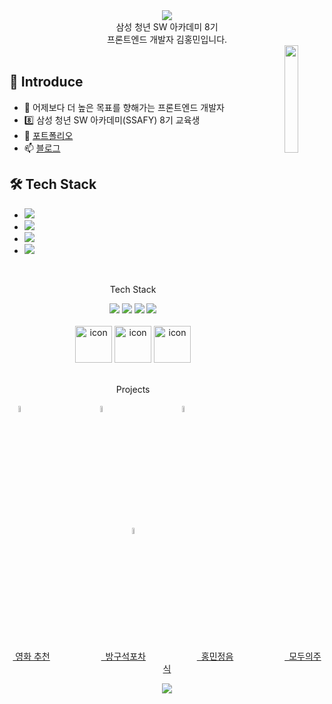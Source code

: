 <div align="center">
  <div>  
    <img src="https://capsule-render.vercel.app/api?&type=waving&color=timeAuto&height=180&section=header&text=KHminor's%20Hub&fontSize=50&animation=fadeIn&fontAlignY=45" />
  </div>
  삼성 청년 SW 아카데미 8기
  <br>  
  프론트엔드 개발자 김홍민입니다.
  <br>
  
  <img align='right' src="https://media.giphy.com/media/M9gbBd9nbDrOTu1Mqx/giphy.gif" width="21%">
</div> 
<br>

## 🎤 Introduce
 - 🔅 어제보다 더 높은 목표를 향해가는 프론트엔드 개발자
 - 8️⃣ 삼성 청년 SW 아카데미(SSAFY) 8기 교육생
 - 📙 [포트폴리오](https://typical-engine-3ae.notion.site/IT-7ab3c12d15d2494dafc10369219cfea5?pvs=4)
 - 📫 [블로그](https://hminor.tistory.com/)
 
 ## 🛠 Tech Stack
 - <img src="https://img.shields.io/badge/Python-3776AB?style=for-the-circle&logo=Python&logoColor=white">
 - <img src="https://img.shields.io/badge/JavaScript-F7DF1E?style=for-the-circle&logo=JavaScript&logoColor=white">
 - <img src="https://img.shields.io/badge/HTML5-E34F26?style=for-the-circle&logo=HTML5&logoColor=white">
 - <img src="https://img.shields.io/badge/CSS3-1572B6?style=for-the-circle&logo=CSS3&logoColor=white">
  
<div>
  <br>
  <p align="center">Tech Stack</p>
  <div align="center"> 
    <img src="https://img.shields.io/badge/Python-3776AB?style=for-the-circle&logo=Python&logoColor=white">
    <img src="https://img.shields.io/badge/JavaScript-F7DF1E?style=for-the-circle&logo=JavaScript&logoColor=white">
    <img src="https://img.shields.io/badge/HTML5-E34F26?style=for-the-circle&logo=HTML5&logoColor=white">
    <img src="https://img.shields.io/badge/CSS3-1572B6?style=for-the-circle&logo=CSS3&logoColor=white">
    <br>
    <br>
    <img src="https://techstack-generator.vercel.app/react-icon.svg" alt="icon" width="59" height="59" />
    <img src="https://techstack-generator.vercel.app/redux-icon.svg" alt="icon" width="59" height="59" />
    <img src="https://techstack-generator.vercel.app/ts-icon.svg" alt="icon" width="59" height="59" />
    
  </div>
  <div align="center">
    <br>
    <p>Projects</p> 
    <div>
      <img src="https://media.tenor.com/2Ev0q5G3lGEAAAAC/film-bind.gif" width="5%" height="5%"> 
      &emsp;&emsp;&emsp;&emsp;&emsp;&emsp;&emsp;
      <img src="https://media.tenor.com/8PSTyxIBxH0AAAAj/clinking-beer-mugs-joypixels.gif" width="5%" height="5%">
      &emsp;&emsp;&emsp;&emsp;&emsp;&emsp;&emsp;
      <img src="https://media.tenor.com/cJ1K7nrIYTgAAAAi/%ED%95%9C%EA%B8%80%EB%82%A0-%ED%95%9C%EA%B8%80%EB%82%A0%EC%9D%98.gif" width="5%" height="5%">
      &emsp;&emsp;&emsp;&emsp;&emsp;&emsp;&emsp;
      <img src="https://media.tenor.com/29Mz-JBznvAAAAAi/thedigitalmoney-stock.gif" width="5%" height="5%">
      <br>
      <a href="https://www.notion.so/85dac6df6fc547698c1b1bcd32059c6a?pvs=4">&nbsp;영화 추천</a>
      &emsp;&emsp;&emsp;&emsp;&emsp;&nbsp;
      <a href="https://www.notion.so/b4b5546ce66b47d9be86bab4f1852b63?pvs=4">&ensp;방구석포차</a>
      &emsp;&emsp;&emsp;&emsp;&emsp;&nbsp;
      <a href="https://www.notion.so/caae1a54ce08460aa66f2edff5a74b37?pvs=4">&ensp;홍민정음</a>
      &emsp;&emsp;&emsp;&emsp;&emsp;&nbsp;
      <a href="https://www.notion.so/aa3c8f0a64c34a47a963936f50532eb7?pvs=4">&ensp;모두의주식</a>
     
    
  </div>
</div>

<p align="center">
  <img src="https://capsule-render.vercel.app/api?type=waving&color=auto&height=100&section=footer" />
</p>
